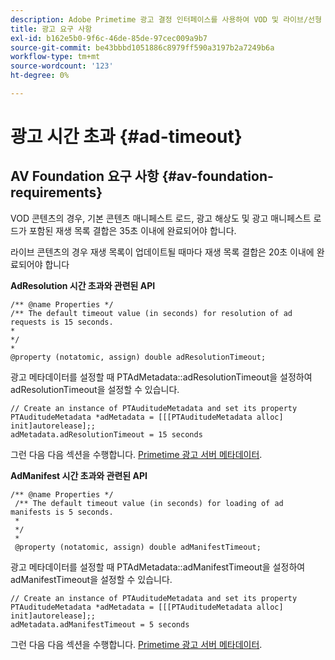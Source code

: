```yaml
---
description: Adobe Primetime 광고 결정 인터페이스를 사용하여 VOD 및 라이브/선형 콘텐츠에 광고를 삽입할 수 있습니다.
title: 광고 요구 사항
exl-id: b162e5b0-9f6c-46de-85de-97cec009a9b7
source-git-commit: be43bbbd1051886c8979ff590a3197b2a7249b6a
workflow-type: tm+mt
source-wordcount: '123'
ht-degree: 0%

---
```


# 광고 시간 초과 {#ad-timeout}

## AV Foundation 요구 사항 {#av-foundation-requirements}

VOD 콘텐츠의 경우, 기본 콘텐츠 매니페스트 로드, 광고 해상도 및 광고 매니페스트 로드가 포함된 재생 목록 결합은 35초 이내에 완료되어야 합니다.

라이브 콘텐츠의 경우 재생 목록이 업데이트될 때마다 재생 목록 결합은 20초 이내에 완료되어야 합니다

**AdResolution 시간 초과와 관련된 API**

```
/** @name Properties */
/** The default timeout value (in seconds) for resolution of ad requests is 15 seconds.
*
*/
*
@property (notatomic, assign) double adResolutionTimeout;
```

광고 메타데이터를 설정할 때 PTAdMetadata::adResolutionTimeout을 설정하여 adResolutionTimeout을 설정할 수 있습니다.

```
// Create an instance of PTAuditudeMetadata and set its property
PTAuditudeMetadata *adMetadata = [[[PTAuditudeMetadata alloc] init]autorelease];;
adMetadata.adResolutionTimeout = 15 seconds
```

그런 다음 다음 섹션을 수행합니다. [Primetime 광고 서버 메타데이터](/help/programming/tvsdk-3x-ios-prog/ios-3x-advertising/ios-3x-primetime-ad-serving-metadata/ios-3x-primetime-ad-serving-metadata.md).

**AdManifest 시간 초과와 관련된 API**

```
/** @name Properties */
 /** The default timeout value (in seconds) for loading of ad manifests is 5 seconds.
 *
 */
 *
 @property (notatomic, assign) double adManifestTimeout; 
```

광고 메타데이터를 설정할 때 PTAdMetadata::adManifestTimeout을 설정하여 adManifestTimeout을 설정할 수 있습니다.


```
// Create an instance of PTAuditudeMetadata and set its property
PTAuditudeMetadata *adMetadata = [[[PTAuditudeMetadata alloc] init]autorelease];;
adMetadata.adManifestTimeout = 5 seconds
```

그런 다음 다음 섹션을 수행합니다. [Primetime 광고 서버 메타데이터](/help/programming/tvsdk-3x-ios-prog/ios-3x-advertising/ios-3x-primetime-ad-serving-metadata/ios-3x-primetime-ad-serving-metadata.md).
